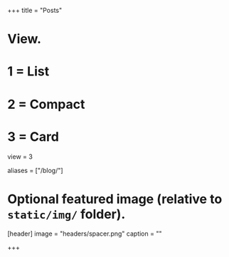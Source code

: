 +++
title = "Posts"

# View.
#   1 = List
#   2 = Compact
#   3 = Card
view = 3

aliases = ["/blog/"]

# Optional featured image (relative to `static/img/` folder).
[header]
image = "headers/spacer.png"
caption = ""

+++
